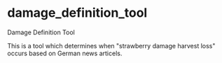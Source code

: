 # damage_definition_tool
Damage Definition Tool

This is a tool which determines when "strawberry damage harvest loss" occurs based on German news articels.
